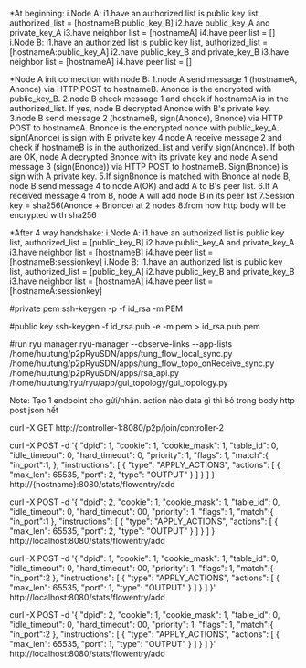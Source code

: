 

*At beginning:
i.Node A: 
i1.have an authorized list is public key list, authorized_list = [hostnameB:public_key_B]
i2.have public_key_A and private_key_A
i3.have neighbor list = [hostnameA]
i4.have peer list = [] 
i.Node B: 
i1.have an authorized list is public key list, authorized_list = [hostnameA:public_key_A]
i2.have public_key_B and private_key_B
i3.have neighbor list = [hostnameA]
i4.have peer list = [] 

*Node A init connection with node B:
1.node A send message 1 (hostnameA, Anonce) via HTTP POST to hostnameB. Anonce is the encrypted with public_key_B. 
2.node B check message 1 and check if hostnameA is in the authorized_list. If yes, node B decrypted Anonce with B's private key.
3.node B send message 2 (hostnameB, sign(Anonce), Bnonce) via HTTP POST to hostnameA. Bnonce is the encrypted nonce with public_key_A. sign(Anonce) is sign with B private key
4.node A receive message 2 and check if hostnameB is in the authorized_list and verify sign(Anonce). If both are OK, node A decrypted Bnonce with its private key and node A send message 3 (sign(Bnonce)) via HTTP POST to hostnameB. Sign(Bnonce) is sign with A private key.
5.If signBnonce is matched with Bnonce at node B, node B send message 4 to node A(OK) and add A to B's peer list.
6.If A received message 4 from B, node A will add node B in its peer list
7.Session key = sha256(Anonce + Bnonce) at 2 nodes
8.from now http body will be encrypted with sha256

*After 4 way handshake:
i.Node A: 
i1.have an authorized list is public key list, authorized_list = [public_key_B]
i2.have public_key_A and private_key_A
i3.have neighbor list = [hostnameB]
i4.have peer list = [hostnameB:sessionkey] 
i.Node B: 
i1.have an authorized list is public key list, authorized_list = [public_key_A]
i2.have public_key_B and private_key_B
i3.have neighbor list = [hostnameA]
i4.have peer list = [hostnameA:sessionkey] 



#private pem
ssh-keygen -p -f id_rsa -m PEM

#public key
ssh-keygen -f id_rsa.pub -e -m pem > id_rsa.pub.pem



#run ryu manager
ryu-manager --observe-links --app-lists /home/huutung/p2pRyuSDN/apps/tung_flow_local_sync.py /home/huutung/p2pRyuSDN/apps/tung_flow_topo_onReceive_sync.py /home/huutung/p2pRyuSDN/apps/rsa_api.py /home/huutung/ryu/ryu/app/gui_topology/gui_topology.py




Note:
Tạo 1 endpoint cho gửi/nhận. action nào data gì thì bỏ trong body http post json hết


curl -X GET http://controller-1:8080/p2p/join/controller-2


curl -X POST -d '{
    "dpid": 1,
    "cookie": 1,
    "cookie_mask": 1,
    "table_id": 0,
    "idle_timeout": 0,
    "hard_timeout": 0,
    "priority": 1,
    "flags": 1,
    "match":{
        "in_port":1,
    },
    "instructions": [
        {
            "type": "APPLY_ACTIONS",
            "actions": [
                {
                    "max_len": 65535,
                    "port": 2,
                    "type": "OUTPUT"
                }
            ]
        }
    ]
 }' http://{hostname}:8080/stats/flowentry/add

curl -X POST -d '{
    "dpid": 2,
    "cookie": 1,
    "cookie_mask": 1,
    "table_id": 0,
    "idle_timeout": 0,
    "hard_timeout": 00,
    "priority": 1,
    "flags": 1,
    "match":{
        "in_port":1
    },
    "instructions": [
        {
            "type": "APPLY_ACTIONS",
            "actions": [
                {
                    "max_len": 65535,
                    "port": 2,
                    "type": "OUTPUT"
                }
            ]
        }
    ]
 }' http://localhost:8080/stats/flowentry/add


 curl -X POST -d '{
    "dpid": 1,
    "cookie": 1,
    "cookie_mask": 1,
    "table_id": 0,
    "idle_timeout": 0,
    "hard_timeout": 00,
    "priority": 1,
    "flags": 1,
    "match":{
        "in_port":2
    },
    "instructions": [
        {
            "type": "APPLY_ACTIONS",
            "actions": [
                {
                    "max_len": 65535,
                    "port": 1,
                    "type": "OUTPUT"
                }
            ]
        }
    ]
 }' http://localhost:8080/stats/flowentry/add

curl -X POST -d '{
    "dpid": 2,
    "cookie": 1,
    "cookie_mask": 1,
    "table_id": 0,
    "idle_timeout": 0,
    "hard_timeout": 00,
    "priority": 1,
    "flags": 1,
    "match":{
        "in_port":2
    },
    "instructions": [
        {
            "type": "APPLY_ACTIONS",
            "actions": [
                {
                    "max_len": 65535,
                    "port": 1,
                    "type": "OUTPUT"
                }
            ]
        }
    ]
 }' http://localhost:8080/stats/flowentry/add